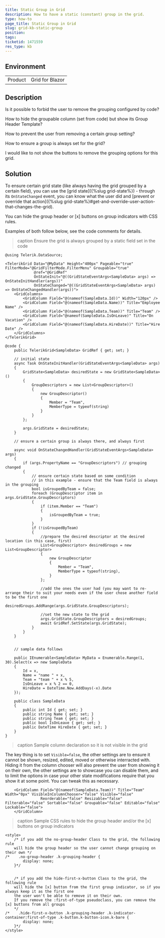 ```yaml
---
title: Static Group in Grid
description: How to have a static (constant) group in the grid.
type: how-to
page_title: Static Group in Grid
slug: grid-kb-static-group
position: 
tags: 
ticketid: 1471559
res_type: kb
---
```


## Environment
<table>
	<tbody>
		<tr>
			<td>Product</td>
			<td>Grid for Blazor</td>
		</tr>
	</tbody>
</table>


## Description
Is it possible to forbid the user to remove the grouping configured by code?

How to hide the groupable column (set from code) but show its Group Header Template?

How to prevent the user from removing a certain group setting?

How to ensure a group is always set for the grid?

I would like to not show the buttons to remove the grouping options for this grid.

## Solution
To ensure certain grid state (like always having the grid grouped by a certain field), you can use the [grid state]({%slug grid-state%}) - through its `OnStateChanged` event, you can know what the user did and [prevent or override that action]({%slug grid-state%}#get-and-override-user-action-that-changes-the-grid).

You can hide the group header or [x] buttons on group indicators with CSS rules.

Examples of both follow below, see the code comments for details.

>caption Ensure the grid is always grouped by a static field set in the code

````CSHTML
@using Telerik.DataSource;

<TelerikGrid Data="@MyData" Height="400px" Pageable="true" FilterMode="@GridFilterMode.FilterMenu" Groupable="true"
             @ref="@GridRef"
             OnStateInit="@((GridStateEventArgs<SampleData> args) => OnStateInitHandler(args))"
             OnStateChanged="@((GridStateEventArgs<SampleData> args) => OnStateChangedHandler(args))">
    <GridColumns>
        <GridColumn Field="@(nameof(SampleData.Id))" Width="120px" />
        <GridColumn Field="@(nameof(SampleData.Name))" Title="Employee Name" />
        <GridColumn Field="@(nameof(SampleData.Team))" Title="Team" />
        <GridColumn Field="@nameof(SampleData.IsOnLeave)" Title="On Vacation" />
        <GridColumn Field="@(nameof(SampleData.HireDate))" Title="Hire Date" />
    </GridColumns>
</TelerikGrid>

@code {
    public TelerikGrid<SampleData> GridRef { get; set; }

    // initial state
    async Task OnStateInitHandler(GridStateEventArgs<SampleData> args)
    {
        GridState<SampleData> desiredState = new GridState<SampleData>()
        {
            GroupDescriptors = new List<GroupDescriptor>()
            {
                new GroupDescriptor()
                {
                    Member = "Team",
                    MemberType = typeof(string)
                }
            }
        };

        args.GridState = desiredState;
    }

    // ensure a certain group is always there, and always first

    async void OnStateChangedHandler(GridStateEventArgs<SampleData> args)
    {
        if (args.PropertyName == "GroupDescriptors") // grouping changed
        {
            // ensure certain state based on some condition
            // in this example - ensure that the Team field is always in the grouping
            bool isGroupedByTeam = false;
            foreach (GroupDescriptor item in args.GridState.GroupDescriptors)
            {
                if (item.Member == "Team")
                {
                    isGroupedByTeam = true;
                }
            }
            if (!isGroupedByTeam)
            {
                //prepare the desired descriptor at the desired location (in this case, first)
                List<GroupDescriptor> desiredGroups = new List<GroupDescriptor>
                {
                    new GroupDescriptor
                    {
                        Member = "Team",
                        MemberType = typeof(string),
                    }
                };

                //add the ones the user had (you may want to re-arrange their to suit your needs even if the user chose another field to be the first one
                desiredGroups.AddRange(args.GridState.GroupDescriptors);

                //set the new state to the grid
                args.GridState.GroupDescriptors = desiredGroups;
                await GridRef.SetState(args.GridState);
            }
        }
    }


    // sample data follows

    public IEnumerable<SampleData> MyData = Enumerable.Range(1, 30).Select(x => new SampleData
    {
        Id = x,
        Name = "name " + x,
        Team = "team " + x % 5,
        IsOnLeave = x % 2 == 0,
        HireDate = DateTime.Now.AddDays(-x).Date
    });

    public class SampleData
    {
        public int Id { get; set; }
        public string Name { get; set; }
        public string Team { get; set; }
        public bool IsOnLeave { get; set; }
        public DateTime HireDate { get; set; }
    }
}
````

>caption Sample column declaration so it is not visible in the grid

The key thing is to set `Visible=false`, the other settings are to ensure it cannot be shown, resized, edited, moved or otherwise interracted with. Hiding it from the column chooser will also prevent the user from showing it on their own, the other settings are to showcase you can disable them, and to limit the options in case your other state modifications require that you show it at some point. You can tweak this as necessary.

````CSHTML
    <GridColumn Field="@(nameof(SampleData.Team))" Title="Team" Width="0px" VisibleInColumnChooser="false" Visible="false"
                Reorderable="false" Resizable="false" Filterable="false" Sortable="false" Groupable="false" Editable="false" Lockable="false">
    </GridColumn>
````

>caption Sample CSS rules to hide the group header and/or the [x] buttons on group indicators

````CSHTML
<style>
    /* if you add the no-group-header Class to the grid, the following rule 
    will hide the group header so the user cannot change grouping on their own */
/*    .no-group-header .k-grouping-header {
        display: none;
    }*/


    /* if you add the hide-first-x-button Class to the grid, the following rule
    will hide the [x] button from the first group indicator, so if you always keep it as the first one
    the user won't be able to remove it on their own.
    If you remove the :first-of-type pseudoclass, you can remove the [x] buttons from all groups
    */
/*    .hide-first-x-button .k-grouping-header .k-indicator-container:first-of-type .k-button.k-button-icon.k-bare {
        display: none;
    }*/
</style>
````
